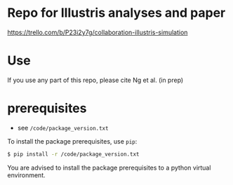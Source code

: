 # Repo for Illustris analyses and paper  
https://trello.com/b/P23i2y7g/collaboration-illustris-simulation

# Use 
If you use any part of this repo, please cite Ng et al. (in prep)


# prerequisites 
* see `/code/package_version.txt`

To install the package prerequisites, use `pip`:
```bash
$ pip install -r /code/package_version.txt
```
You are advised to install the package prerequisites to a python virtual environment.


